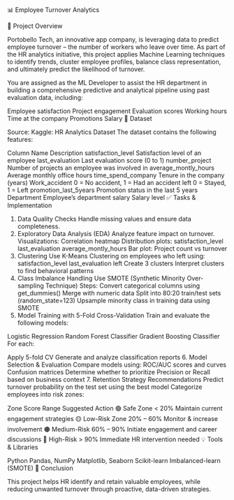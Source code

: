 📊 Employee Turnover Analytics

🏢 Project Overview

Portobello Tech, an innovative app company, is leveraging data to predict employee turnover – the number of workers who leave over time. As part of the HR analytics initiative, this project applies Machine Learning techniques to identify trends, cluster employee profiles, balance class representation, and ultimately predict the likelihood of turnover.

You are assigned as the ML Developer to assist the HR department in building a comprehensive predictive and analytical pipeline using past evaluation data, including:

Employee satisfaction
Project engagement
Evaluation scores
Working hours
Time at the company
Promotions
Salary
📁 Dataset

Source: Kaggle: HR Analytics Dataset
The dataset contains the following features:

Column Name	Description
satisfaction_level	Satisfaction level of an employee
last_evaluation	Last evaluation score (0 to 1)
number_project	Number of projects an employee was involved in
average_montly_hours	Average monthly office hours
time_spend_company	Tenure in the company (years)
Work_accident	0 = No accident, 1 = Had an accident
left	0 = Stayed, 1 = Left
promotion_last_5years	Promotion status in the last 5 years
Department	Employee’s department
salary	Salary level
✅ Tasks & Implementation

1. Data Quality Checks
Handle missing values and ensure data completeness.
2. Exploratory Data Analysis (EDA)
Analyze feature impact on turnover.
Visualizations:
Correlation heatmap
Distribution plots:
satisfaction_level
last_evaluation
average_montly_hours
Bar plot: Project count vs turnover
3. Clustering
Use K-Means Clustering on employees who left using:
satisfaction_level
last_evaluation
left
Create 3 clusters
Interpret clusters to find behavioral patterns
4. Class Imbalance Handling
Use SMOTE (Synthetic Minority Over-sampling Technique)
Steps:
Convert categorical columns using get_dummies()
Merge with numeric data
Split into 80:20 train/test sets (random_state=123)
Upsample minority class in training data using SMOTE
5. Model Training with 5-Fold Cross-Validation
Train and evaluate the following models:

Logistic Regression
Random Forest Classifier
Gradient Boosting Classifier
For each:

Apply 5-fold CV
Generate and analyze classification reports
6. Model Selection & Evaluation
Compare models using:
ROC/AUC scores and curves
Confusion matrices
Determine whether to prioritize Precision or Recall based on business context
7. Retention Strategy Recommendations
Predict turnover probability on the test set using the best model
Categorize employees into risk zones:

Zone	Score Range	Suggested Action
🟢 Safe Zone	< 20%	Maintain current engagement strategies
🟡 Low-Risk Zone	20% – 60%	Monitor & increase involvement
🟠 Medium-Risk	60% – 90%	Initiate engagement and career discussions
🔴 High-Risk	> 90%	Immediate HR intervention needed
💡 Tools & Libraries

Python
Pandas, NumPy
Matplotlib, Seaborn
Scikit-learn
Imbalanced-learn (SMOTE)
📌 Conclusion

This project helps HR identify and retain valuable employees, while reducing unwanted turnover through proactive, data-driven strategies.


